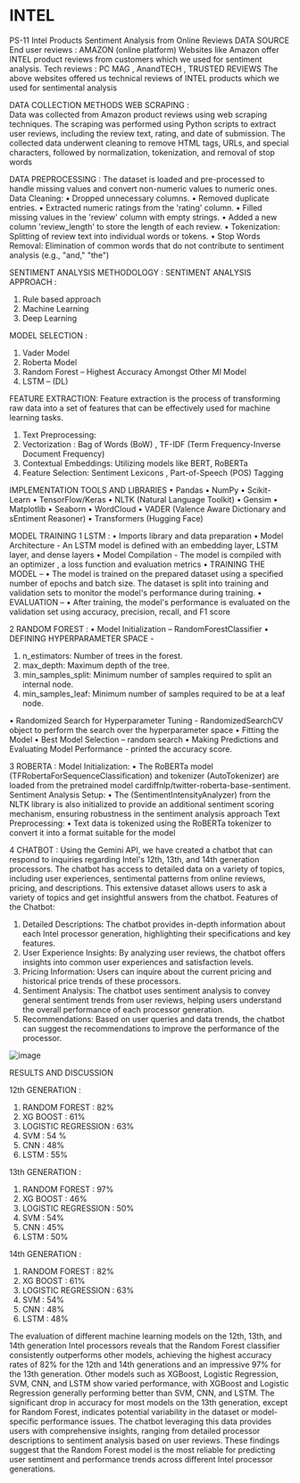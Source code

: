 # INTEL 
PS-11 Intel Products Sentiment Analysis from Online Reviews
DATA SOURCE 
End user reviews : AMAZON (online platform)
Websites like Amazon offer INTEL product reviews from customers which we used for sentiment analysis. 
Tech reviews :  PC MAG , AnandTECH , TRUSTED REVIEWS 
The above websites offered us technical reviews of INTEL products which we used for sentimental analysis

DATA COLLECTION METHODS
WEB SCRAPING :  
Data was collected from Amazon product reviews using web scraping techniques. The scraping was performed using Python scripts to extract user reviews, including the review text, rating, and date of submission. The collected data underwent cleaning to remove HTML tags, URLs, and special characters, followed by normalization, tokenization, and removal of stop words

DATA PREPROCESSING  :
The dataset is loaded and pre-processed to handle missing values and convert non-numeric values to numeric ones.
Data Cleaning:
•	Dropped unnecessary columns.
•	Removed duplicate entries.
•	Extracted numeric ratings from the 'rating' column.
•	Filled missing values in the 'review' column with empty strings.
•	Added a new column 'review_length' to store the length of each review.
•	Tokenization: Splitting of review text into individual words or tokens.
•	Stop Words Removal: Elimination of common words that do not contribute to sentiment analysis (e.g., "and," "the")

SENTIMENT ANALYSIS METHODOLOGY :
 SENTIMENT ANALYSIS APPROACH : 
1.	Rule based approach
2.	Machine Learning 
3.	Deep Learning
   
 MODEL SELECTION :
1.	Vader Model 
2.	Roberta Model
3.	Random Forest – Highest Accuracy Amongst Other Ml Model
4.	LSTM – (DL)

FEATURE EXTRACTION: 
Feature extraction is the process of transforming raw data into a set of features that can be effectively used for machine learning tasks.
1.	Text Preprocessing:
2.	Vectorization : Bag of Words (BoW) , TF-IDF (Term Frequency-Inverse Document Frequency)
3.	Contextual Embeddings: Utilizing models like BERT, RoBERTa
4.	Feature Selection: Sentiment Lexicons , Part-of-Speech (POS) Tagging

IMPLEMENTATION
TOOLS AND LIBRARIES
•	Pandas
•	NumPy
•	Scikit-Learn
•	TensorFlow/Keras
•	NLTK (Natural Language Toolkit)
•	Gensim
•	Matplotlib
•	Seaborn
•	WordCloud
•	VADER (Valence Aware Dictionary and sEntiment Reasoner)
•	Transformers (Hugging Face)

MODEL TRAINING 
1 LSTM :
•	Imports library and data preparation
•	Model Architecture - An LSTM model is defined with an embedding layer, LSTM layer, and dense layers
•	Model Compilation - The model is compiled with an optimizer , a loss function and evaluation metrics
•	TRAINING THE MODEL – 
•	The model is trained on the prepared dataset using a specified number of epochs and batch size. The dataset is split into training and validation sets to monitor the model's performance during training.
•	EVALUATION – 
•	After training, the model's performance is evaluated on the validation set using accuracy, precision, recall, and F1 score

2 RANDOM FOREST :
•	Model Initialization – RandomForestClassifier
•	DEFINING HYPERPARAMETER SPACE - 
1.	n_estimators: Number of trees in the forest.
2.	max_depth: Maximum depth of the tree.
3.	min_samples_split: Minimum number of samples required to split an internal node.
4.	min_samples_leaf: Minimum number of samples required to be at a leaf node. 

•	Randomized Search for Hyperparameter Tuning - RandomizedSearchCV object to perform the search over the hyperparameter space
•	Fitting the Model
•	Best Model Selection – random search
•	Making Predictions and Evaluating Model Performance - printed the accuracy score.

3 ROBERTA : 
Model Initialization:
•	The RoBERTa model (TFRobertaForSequenceClassification) and tokenizer (AutoTokenizer) are loaded from the pretrained model cardiffnlp/twitter-roberta-base-sentiment.
Sentiment Analysis Setup:
•	The (SentimentIntensityAnalyzer) from the NLTK library is also initialized to provide an additional sentiment scoring mechanism, ensuring robustness in the sentiment analysis approach
Text Preprocessing:
•	Text data is tokenized using the RoBERTa tokenizer to convert it into a format suitable for the model

4 CHATBOT : 
Using the Gemini API, we have created a chatbot that can respond to inquiries regarding Intel's 12th, 13th, and 14th generation processors. The chatbot has access to detailed data on a variety of topics, including user experiences, sentimental patterns from online reviews, pricing, and descriptions. This extensive dataset allows users to ask a variety of topics and get insightful answers from the chatbot.
Features of the Chatbot:
1.	Detailed Descriptions: The chatbot provides in-depth information about each Intel processor generation, highlighting their specifications and key features.
2.	User Experience Insights: By analyzing user reviews, the chatbot offers insights into common user experiences and satisfaction levels.
3.	Pricing Information: Users can inquire about the current pricing and historical price trends of these processors.
4.	Sentiment Analysis: The chatbot uses sentiment analysis to convey general sentiment trends from user reviews, helping users understand the overall performance of each processor generation.
5.	Recommendations: Based on user queries and data trends, the chatbot can suggest the recommendations to improve the performance of the processor.

![image](https://github.com/user-attachments/assets/20ed72f8-aa1c-459f-8b74-8d3b7749aba7)

RESULTS AND DISCUSSION

12th GENERATION :
1.	RANDOM FOREST : 82%
2.	XG BOOST : 61%
3.	LOGISTIC REGRESSION : 63%
4.	SVM : 54 %
5.	CNN : 48%
6.	LSTM : 55%
   
13th GENERATION :   
1.	RANDOM FOREST : 97%
2.	XG BOOST : 46%
3.	LOGISTIC REGRESSION : 50%
4.	SVM : 54%
5.	CNN : 45%
6.	LSTM : 50%
   
14th GENERATION :
1.	RANDOM FOREST : 82%
2.	XG BOOST : 61%
3.	LOGISTIC REGRESSION : 63%
4.	SVM : 54%
5.	CNN : 48%
6.	LSTM : 48%

   
The evaluation of different machine learning models on the 12th, 13th, and 14th generation Intel processors reveals that the Random Forest classifier consistently outperforms other models, achieving the highest accuracy rates of 82% for the 12th and 14th generations and an impressive 97% for the 13th generation. Other models such as XGBoost, Logistic Regression, SVM, CNN, and LSTM show varied performance, with XGBoost and Logistic Regression generally performing better than SVM, CNN, and LSTM. The significant drop in accuracy for most models on the 13th generation, except for Random Forest, indicates potential variability in the dataset or model-specific performance issues. The chatbot leveraging this data provides users with comprehensive insights, ranging from detailed processor descriptions to sentiment analysis based on user reviews. These findings suggest that the Random Forest model is the most reliable for predicting user sentiment and performance trends across different Intel processor generations.











